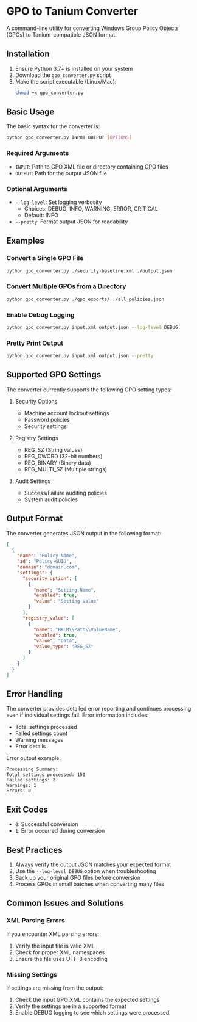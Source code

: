 # GPO to Tanium Converter

A command-line utility for converting Windows Group Policy Objects (GPOs) to Tanium-compatible JSON format.

## Installation

1. Ensure Python 3.7+ is installed on your system
2. Download the `gpo_converter.py` script
3. Make the script executable (Linux/Mac):
   ```bash
   chmod +x gpo_converter.py
   ```

## Basic Usage

The basic syntax for the converter is:

```bash
python gpo_converter.py INPUT OUTPUT [OPTIONS]
```

### Required Arguments

- `INPUT`: Path to GPO XML file or directory containing GPO files
- `OUTPUT`: Path for the output JSON file

### Optional Arguments

- `--log-level`: Set logging verbosity
  - Choices: DEBUG, INFO, WARNING, ERROR, CRITICAL
  - Default: INFO
- `--pretty`: Format output JSON for readability

## Examples

### Convert a Single GPO File

```bash
python gpo_converter.py ./security-baseline.xml ./output.json
```

### Convert Multiple GPOs from a Directory

```bash
python gpo_converter.py ./gpo_exports/ ./all_policies.json
```

### Enable Debug Logging

```bash
python gpo_converter.py input.xml output.json --log-level DEBUG
```

### Pretty Print Output

```bash
python gpo_converter.py input.xml output.json --pretty
```

## Supported GPO Settings

The converter currently supports the following GPO setting types:

1. Security Options
   - Machine account lockout settings
   - Password policies
   - Security settings

2. Registry Settings
   - REG_SZ (String values)
   - REG_DWORD (32-bit numbers)
   - REG_BINARY (Binary data)
   - REG_MULTI_SZ (Multiple strings)

3. Audit Settings
   - Success/Failure auditing policies
   - System audit policies

## Output Format

The converter generates JSON output in the following format:

```json
[
  {
    "name": "Policy Name",
    "id": "Policy-GUID",
    "domain": "domain.com",
    "settings": {
      "security_option": [
        {
          "name": "Setting Name",
          "enabled": true,
          "value": "Setting Value"
        }
      ],
      "registry_value": [
        {
          "name": "HKLM\\Path\\ValueName",
          "enabled": true,
          "value": "Data",
          "value_type": "REG_SZ"
        }
      ]
    }
  }
]
```

## Error Handling

The converter provides detailed error reporting and continues processing even if individual settings fail. Error information includes:

- Total settings processed
- Failed settings count
- Warning messages
- Error details

Error output example:
```
Processing Summary:
Total settings processed: 150
Failed settings: 2
Warnings: 1
Errors: 0
```

## Exit Codes

- `0`: Successful conversion
- `1`: Error occurred during conversion

## Best Practices

1. Always verify the output JSON matches your expected format
2. Use the `--log-level DEBUG` option when troubleshooting
3. Back up your original GPO files before conversion
4. Process GPOs in small batches when converting many files

## Common Issues and Solutions

### XML Parsing Errors

If you encounter XML parsing errors:
1. Verify the input file is valid XML
2. Check for proper XML namespaces
3. Ensure the file uses UTF-8 encoding

### Missing Settings

If settings are missing from the output:
1. Check the input GPO XML contains the expected settings
2. Verify the settings are in a supported format
3. Enable DEBUG logging to see which settings were processed

